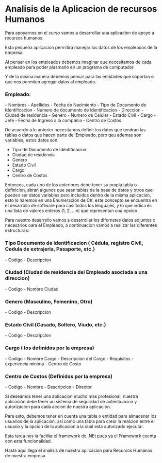 <h1>Analisis de la Aplicacion de recursos Humanos</h1>

Para apoyarnos en el curso vamos a desarrollar una aplicacion de apoyo a recursos humanos.

Esta pequeña aplicacion permitira manejar los datos de los empleados de la empresa.

Al  pensar en los empleados debemos imaginar que necesitamos de cada empleado para poder plasmarlo en un programa de computador.

Y de la misma manera debemos pensar para las entidades que soportan o que nos permiten agregar datos al empleado.

<h3>Empleado:</h3>
- Nombres
- Apellidos
- Fecha de Nacimiento
- Tipo de Documento de Identificacion
- Numero de documento de identificacion
- Direccion
- Ciudad de residencia
- Genero
- Numero de Celular
- Estado Civil
- Cargo 
- Jefe
- Fecha de Ingreso a la compañia
- Centro de Costos

De acuerdo a lo anterior necesitamos definir los datos que tendran las tablas o datos que hacen parte del Empleado, 
pero qeu ademas son variables, estos datos son:

- Tipo de Documento de Identificacion
- Ciudad de residencia
- Genero
- Estado Civil
- Cargo
- Centro de Costos

Entonces, cada uno de los anteriores debe tener su propia tabla o definicion, abran algunos que sean tablas de la base de datos 
y otros que pueden ser datos variables pero incluidos dentro de la misma aplicacion, esto lo haremos en una Enumeracion de C#, 
este concepto se encuentra en el desarrollo de software para casi todos los lenguajes, y lo que indica es una lista de valores
enteros (1, 2, ...n) que representan una opcion.

Para nuestro desarrollo vamos a desarrollar los difernetes datos adjuntos o necesarios oara el Empleado, a continuacion vamos a 
realizar las diferentes estructuras:

<h3>Tipo Documento de Identificacion ( Cédula, registro Civil, Cedula de extrajeria, Pasaporte, etc.)</h3>
- Codigo
- Descripcion

<h3>Ciudad (Ciudad de residencia del Empleado asociada a una direccion)</h3>
- Codigo
- Nombre Ciudad

<h3>Genero (Masculino, Femenino, Otro)</h3>
- Codigo
- Descripcion

<h3>Estado Civil (Casado, Soltero, Viudo, etc.)</h3>
- Codigo
- Descripcion

<h3>Cargo ( los definidos por la empresa)</h3>
- Codigo
- Nombre Cargo
- Descripcion del Cargo
- Requisitos
- experiencia minima
- Centro de Costo

<h3>Centro de Costos (Definidos por la empresa)</h3>
- Codigo
- Nombre
- Descripcion
- Director

Si deseamos tener una aplicacion mucho mas profesional, nuestra aplicación debe tener un sistema de seguridad de 
autenticacion y autorizacion para cada accion de nuestra aplicación.

Para esto, debemos tener en cuenta una tabla o entidad para almacenar los usuarios de la aplicacion, así como una 
tabla para crear la realcion entre el usuario y la opcion de la aplicacion a la cual esta autorizado ejecutar.

Esta tarea nos la facilita el framework de .NEt pues ya el Framework cuenta con esta funcionalidad.

Hasta aqui llega el analisis de nuestra aplicacion para Recursos Humanos de nuestra empresa.

